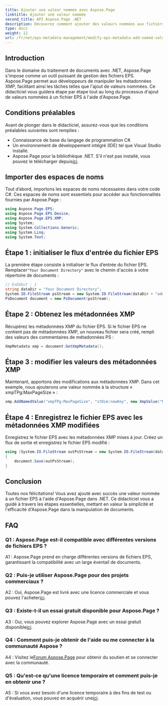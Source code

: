 ```yaml
---
title: Ajouter une valeur nommée avec Aspose.Page
linktitle: Ajouter une valeur nommée
second_title: API Aspose.Page .NET
description: Découvrez comment ajouter des valeurs nommées aux fichiers EPS dans .NET à l'aide d'Aspose.Page. Ce didacticiel complet vous guide pas à pas tout au long du processus.
type: docs
weight: 12
url: /fr/net/eps-metadata-management/modify-eps-metadata-add-named-value/
---
```

## Introduction

Dans le domaine du traitement de documents avec .NET, Aspose.Page s'impose comme un outil puissant de gestion des fichiers EPS. Aspose.Page permet aux développeurs de manipuler les métadonnées XMP, facilitant ainsi les tâches telles que l'ajout de valeurs nommées. Ce didacticiel vous guidera étape par étape tout au long du processus d'ajout de valeurs nommées à un fichier EPS à l'aide d'Aspose.Page.

## Conditions préalables

Avant de plonger dans le didacticiel, assurez-vous que les conditions préalables suivantes sont remplies :

- Connaissance de base du langage de programmation C#.
- Un environnement de développement intégré (IDE) tel que Visual Studio installé.
-  Aspose.Page pour la bibliothèque .NET. S'il n'est pas installé, vous pouvez le télécharger depuis[ici](https://releases.aspose.com/page/net/).

## Importer des espaces de noms

Tout d’abord, importons les espaces de noms nécessaires dans votre code C#. Ces espaces de noms sont essentiels pour accéder aux fonctionnalités fournies par Aspose.Page :

```csharp
using Aspose.Page.EPS;
using Aspose.Page.EPS.Device;
using Aspose.Page.EPS.XMP;
using System;
using System.Collections.Generic;
using System.Linq;
using System.Text;
```

## Étape 1 : initialiser le flux d'entrée du fichier EPS

 La première étape consiste à initialiser le flux d’entrée du fichier EPS. Remplacer`"Your Document Directory"` avec le chemin d'accès à votre répertoire de documents :

```csharp
// ExDébut : 1
string dataDir = "Your Document Directory";
System.IO.FileStream psStream = new System.IO.FileStream(dataDir + "add_named_value_input.eps", System.IO.FileMode.Open, System.IO.FileAccess.Read);
PsDocument document = new PsDocument(psStream);
```

## Étape 2 : Obtenez les métadonnées XMP

Récupérez les métadonnées XMP du fichier EPS. Si le fichier EPS ne contient pas de métadonnées XMP, un nouveau fichier sera créé, rempli des valeurs des commentaires de métadonnées PS :

```csharp
XmpMetadata xmp = document.GetXmpMetadata();
```

## Étape 3 : modifier les valeurs des métadonnées XMP

Maintenant, apportons des modifications aux métadonnées XMP. Dans cet exemple, nous ajouterons une valeur nommée à la structure « xmpTPg:MaxPageSize » :

```csharp
xmp.AddNamedValue("xmpTPg:MaxPageSize", "stDim:newKey", new XmpValue("NewValue"));
```

## Étape 4 : Enregistrez le fichier EPS avec les métadonnées XMP modifiées

Enregistrez le fichier EPS avec les métadonnées XMP mises à jour. Créez un flux de sortie et enregistrez le fichier EPS modifié :

```csharp
using (System.IO.FileStream outPsStream = new System.IO.FileStream(dataDir + "add_named_value_output.eps", System.IO.FileMode.Create, System.IO.FileAccess.Write))
{
    document.Save(outPsStream);
}
```

## Conclusion

Toutes nos félicitations! Vous avez ajouté avec succès une valeur nommée à un fichier EPS à l'aide d'Aspose.Page dans .NET. Ce didacticiel vous a guidé à travers les étapes essentielles, mettant en valeur la simplicité et l'efficacité d'Aspose.Page dans la manipulation de documents.

## FAQ

### Q1 : Aspose.Page est-il compatible avec différentes versions de fichiers EPS ?

A1 : Aspose.Page prend en charge différentes versions de fichiers EPS, garantissant la compatibilité avec un large éventail de documents.

### Q2 : Puis-je utiliser Aspose.Page pour des projets commerciaux ?

 A2 : Oui, Aspose.Page est livré avec une licence commerciale et vous pouvez l'acheter[ici](https://purchase.aspose.com/buy).

### Q3 : Existe-t-il un essai gratuit disponible pour Aspose.Page ?

 A3 : Oui, vous pouvez explorer Aspose.Page avec un essai gratuit disponible[ici](https://releases.aspose.com/).

### Q4 : Comment puis-je obtenir de l'aide ou me connecter à la communauté Aspose ?

 A4 : Visitez le[Forum Aspose.Page](https://forum.aspose.com/c/page/39) pour obtenir du soutien et se connecter avec la communauté.

### Q5 : Qu'est-ce qu'une licence temporaire et comment puis-je en obtenir une ?

 A5 : Si vous avez besoin d'une licence temporaire à des fins de test ou d'évaluation, vous pouvez en acquérir une[ici](https://purchase.aspose.com/temporary-license/).